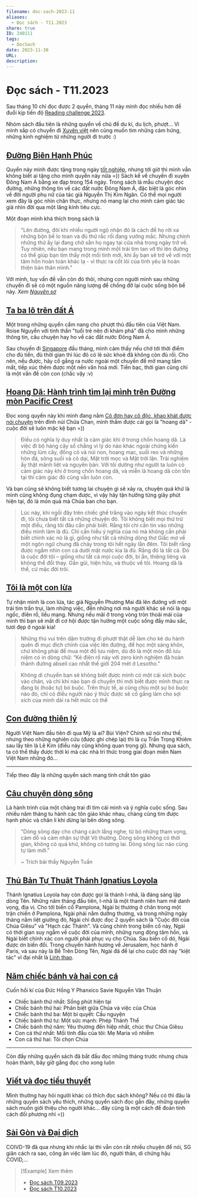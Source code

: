 ```yaml
---
filename: doc-sach-2023-11
aliases:
  - Đọc sách - T11.2023
share: true
ID: 240111
tags:
  - DocSach
date: 2023-11-30
URL: 
description: 
---
```


# Đọc sách - T11.2023
Sau tháng 10 chỉ đọc được 2 quyển, tháng 11 này mình đọc nhiều hơn để đuổi kịp tiến độ [Reading challenge 2023](./reading-challenge-2023.md).

Nhóm sách đầu tiên là những quyển về chủ đề du kí, du lịch, phượt... Vì mình sắp có chuyển đi [Xuyên việt](./xuyen-viet-2023.md) nên cũng muốn tìm những cảm hứng, những kinh nghiệm từ những người đi trước :)
## [Đường Biên Hạnh Phúc](./duong-bien-hanh-phuc.md)

Quyển này mình được tặng trong ngày [tốt nghiệp](./hom-nay-toi-tot-nghiep.md), nhưng tới giờ thì mình vẫn không biết ai tặng cho mình quyển này nữa =)) Sách kể về chuyến đi xuyên Đông Nam Á bằng xe đạp trong 154 ngày. Trong sách là mẫu chuyện dọc đường, những thông tin về các đất nước Đông Nam Á, đặc biệt là góc nhìn về đời người phụ nữ của tác giả Nguyễn Thị Kim Ngân. Có thể mọi người xem đây là góc nhìn chân thực, nhưng nó mang lại cho mình cảm giác tác giả nhìn đời qua một lăng kính tiêu cực. 

Một đoạn mình khá thích trong sách là

> "Lên đường, đôi khi nhiều người ngộ nhận đó là cách để họ rời xa những bộn bề lo toan và đủ thứ rắc rối đang vướng mắc. Nhưng chính những thứ ấy lại đang chờ sẵn họ ngay tại cửa nhà trong ngày trở về. Tuy nhiên, nếu bạn mang trong mình một trái tim tan vỡ thì lên đường có thể giúp bạn tìm thấy một mối tình mới, khi ấy bạn sẽ trở về với một tâm hồn hoàn toàn khác lạ - vì thực ra cốt lõi của tình yêu là hoàn thiện bản thân mình."

Với mình, tuy vấn đề vẫn còn đó thôi, nhưng con người mình sau những chuyến đi sẽ có một nguồn năng lượng để chống đỡ lại cuộc sống bộn bề này. *Xem [Nguyên sơ](./nguyen-so.md)*
## [Ta ba lô trên đất Á](./ta-ba-lo-tren-dat-a.md)

Một trong những quyển cẩm nang cho phượt thủ đầu tiên của Việt Nam. Roise Nguyễn với tinh thần "tuổi trẻ nên đi khám phá" đã cho mình những thông tin, câu chuyện hay ho về các đất nước Đông Nam Á. 

Sau chuyến đi [Singapore](../../Singapore%20trip%202023.md) đầu tháng, mình cảm thấy nếu chờ tới thời điểm cho đủ tiền, đủ thời gian thì lúc đó có lẽ sức khoẻ đã không còn đủ rồi. Cho nên, nếu được, hãy cố gắng ra nước ngoài một chuyến để mở mang tầm mắt, tiếp xúc thêm được một nền văn hoá mới. Tiền bạc, thời gian cũng chỉ là một vấn đề cỏn con (chắc vậy :v)

## [Hoang Dã: Hành trình tìm lại mình trên Đường mòn Pacific Crest](./hoang-da-hanh-trinh-tim-lai-minh-tren-duong-mon-pacific-crest.md)

Đọc xong quyển này khi mình đang nằm [Cô đơn hay cô độc, khao khát được nói chuyện](./co-don-hay-co-doc-khao-khat-duoc-noi-chuyen.md) trên đỉnh núi Chứa Chan, mình thẩm được cái gọi là "hoang dã" - cuộc đời sẽ luôn mặc kệ bạn =)) 

> Điều có nghĩa lý duy nhất là cảm giác khi ở trong chốn hoang dã. Là việc đi bộ hàng cây số chẳng vì lý do nào khác ngoài chứng kiến những lùm cây, đồng cỏ và núi non, hoang mạc, suối reo và những hòn đá, sông suối và cỏ dại, Mặt trời mọc và Mặt trời lặn. Trải nghiệm ấy thật mãnh liệt và nguyên bản. Với tôi dường như người ta luôn có cảm giác này khi ở trong chốn hoang dã, và miễn là hoang dã còn tồn tại thì cảm giác đó cũng vẫn luôn còn.

Và bạn cũng sẽ không biết tương lai chuyện gì sẽ xảy ra, chuyện quá khứ là mình cũng không đụng chạm được, vì vậy hãy tận hưởng từng giây phút hiện tại, đó là món quà mà Chúa ban cho bạn.

> Lúc này, khi ngồi đây trên chiếc ghế trắng vào ngày kết thúc chuyến đi, tôi chưa biết tất cả những chuyện đó. Tôi không biết mọi thứ trừ một điều, rằng tôi đâu cần phải biết. Rằng tôi chỉ cần tin vào những điều mình làm là đủ. Chỉ cần hiểu ý nghĩa của nó mà không cần phải biết chính xác nó là gì, giống như tất cả những dòng thơ Giấc mơ về một ngôn ngữ chung đã chảy trong tôi hết ngày lẫn đêm. Tôi biết rằng được ngắm nhìn con cá dưới mặt nước kia là đủ. Rằng đó là tất cả. Đó là cuộc đời tôi – giống như tất cả mọi cuộc đời, bí ẩn, thiêng liêng và không thể đổi thay. Gần gũi, hiện hữu, và thuộc về tôi. Hoang dã là thế, cứ mặc đời trôi.

## [Tôi là một con lừa](../../T%C3%B4i%20l%C3%A0%20m%E1%BB%99t%20con%20l%E1%BB%ABa.md)

Tự nhận mình là con lừa, tác giả Nguyễn Phương Mai đã lên đường với một trái tim trần trụi, làm những việc, đến những nơi mà người khác sẽ nói là ngu ngốc, điên rồ, liều mạng. Nhưng nếu mãi ở trong vòng tròn thoải mái của mình thì bạn sẽ mất đi cơ hội được tận hưởng một cuộc sống đầy màu sắc, tươi đẹp ở ngoài kia!

> Những thú vui trên dặm trường đi phượt thật dễ làm cho kẻ du hành quên đi mục đích chính của việc lên đường, để học một sàng khôn, chứ không phải để mua một đồ lưu niệm, dù đó là một món đồ lưu niệm có in dòng chữ: “Kẻ điên rồ này với zero kinh nghiệm đã hoàn thành đường abseil cao nhất thế giới 204 mét ở Lesotho.” 

> Không di chuyển bạn sẽ không biết được mình có một cái xích buộc vào chân, và chỉ khi nào bạn di chuyển thì mới biết được mình thực ra đang bị (hoăc tự) bó buộc. Trên thực tế, ai cũng chịu một sự bó buộc nào đó, chỉ có điều người nào ý thức được sẽ cố gắng làm cho sợi xích của mình dài ra hết mức có thể
## [Con đường thiên lý](../../Con%20%C4%91%C6%B0%E1%BB%9Dng%20thi%C3%AAn%20l%C3%BD.md)
Người Việt Nam đầu tiên đi qua Mỹ là ai? Bùi Viện? Chính sử nói như thế, nhưng theo những nghiên cứu (được ghi chép lại) thì là cụ Trần Trọng Khiêm sau lấy tên là Lê Kim (điều này cũng không quan trọng gì). Nhưng qua sách, ta có thể thấy được thời kì mà các nhà tri thức trong giai đoạn miền Nam Việt Nam những đó...

---

Tiếp theo đây là những quyển sách mang tính chất tôn giáo

## [Câu chuyện dòng sông](./cau-chuyen-dong-song.md)

Là hành trình của một chàng trai đi tìm cái mình và ý nghĩa cuộc sống. Sau nhiều năm tháng tu hành các tôn giáo khác nhau, chàng cũng tìm được hạnh phúc và chân lí khi dừng lại bên dòng sông. 

> "Dòng sông dạy cho chàng cách lắng nghe, từ bỏ những tham vọng, cám dỗ và cảm nhận sự thật Vô thường. Dòng sông không có thời gian, không có quá khứ, không có tương lai. Dòng sông lúc nào cũng tự làm mới."
> 
> ~ Trích bài thầy Nguyễn Tuấn

## [Thủ Bản Tự Thuật Thánh Ignatius Loyola](../../Th%E1%BB%A7%20B%E1%BA%A3n%20T%E1%BB%B1%20Thu%E1%BA%ADt%20Th%C3%A1nh%20Ignatius%20Loyola.md)

Thánh Ignatius Loyola hay còn được gọi là thánh I-nhã, là đáng sáng lập dòng Tên. Những năm tháng đầu tiên, I-nhã là một thanh niên ham mê danh vọng, địa vị. Cho tới biến cố Pamplona, Ngài bị thương ở chân trong một trận chiến ở Pamplona, Ngài phải nằm dưỡng thương, và trong những ngày tháng nằm liệt giường đó, Ngài chỉ được đọc 2 quyển sách là "Cuộc đời của Chúa Giêsu" và "Hạch các Thánh". Và cũng chính trong biến cố này, Ngài có thời gian suy ngẫm về cuộc đời của mình, những rung động tâm hồn, và Ngài biết chính xác con người phải phục vụ cho Chúa. Sau biến cố dó, Ngài được ơn biến đổi. Trong chuyến hành hương về Jerusalem, học hành ở Paris, và sau này là Bề Trên Dòng Tên, Ngài đã để lại cho cuộc đời này "kiệt tác" vĩ đại nhất là [Linh thao](./linh-thao.md).

## [Năm chiếc bánh và hai con cá](../../N%C4%83m%20chi%E1%BA%BFc%20b%C3%A1nh%20v%C3%A0%20hai%20con%20c%C3%A1.md)

Cuốn hồi kí của Đức Hồng Y Phanxico Savie Nguyễn Văn Thuận

- Chiếc bánh thứ nhất: Sống phút hiện tại
- Chiếc bánh thứ hai: Phân biệt giữa Chúa và việc của Chúa
- Chiếc bánh thứ ba: Một bí quyết: Cầu nguyện
- Chiếc bánh thứ tư: Một sức mạnh: Phép Thánh Thể
- Chiếc bánh thứ năm: Yêu thương đến hiệp nhất, chúc thư Chúa Giêsu
- Con cá thứ nhất: Mối tình đầu của tôi: Mẹ Maria vô nhiễm
- Con cá thứ hai: Tôi chọn Chúa

---

Còn đầy những quyển sách đã bắt đầu đọc những tháng trước nhưng chưa hoàn thành, bây giờ gắng đọc cho xong luôn

## [Viết và đọc tiểu thuyết](./viet-va-doc-tieu-thuyet.md)

Mình thường hay hỏi người khác có thích đọc sách không? Nếu có thì đâu là những quyển sách yêu thích, những quyển sách đọc gần đây, những quyển sách muốn giới thiệu cho người khác... đây cũng là một cách để đoán tính cách đối phương nhỉ =))
## [Sài Gòn và Đại dịch](../../S%C3%A0i%20G%C3%B2n%20v%C3%A0%20%C4%90%E1%BA%A1i%20d%E1%BB%8Bch.md)

COIVD-19 đã qua nhưng khi nhắc lại thì vẫn còn rất nhiều chuyện để nói, SG giãn cách ra sao, công ăn việc làm lúc đó, người thân, di chứng hậu COVID,...

> [!Example] Xem thêm
> - [Đọc sách T09.2023](./doc-sach-2023-09.md)
> - [Đọc sách T10.2023](./doc-sach-2023-10.md)